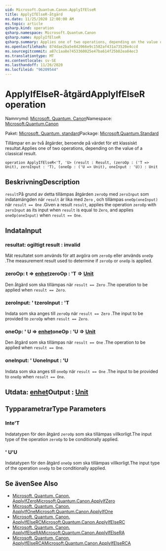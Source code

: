 ```yaml
---
uid: Microsoft.Quantum.Canon.ApplyIfElseR
title: ApplyIfElseR-åtgärd
ms.date: 11/25/2020 12:00:00 AM
ms.topic: article
qsharp.kind: operation
qsharp.namespace: Microsoft.Quantum.Canon
qsharp.name: ApplyIfElseR
qsharp.summary: Applies one of two operations, depending on the value of a classical result.
ms.openlocfilehash: 874dae2ba5e842066e9c1582af431a73520e4ccd
ms.sourcegitcommit: a87c1aa8e7453360025e47ba614f25b02ea84ec3
ms.translationtype: MT
ms.contentlocale: sv-SE
ms.lasthandoff: 11/26/2020
ms.locfileid: "96209544"
---
```

# <a name="applyifelser-operation"></a><span data-ttu-id="60447-102">ApplyIfElseR-åtgärd</span><span class="sxs-lookup"><span data-stu-id="60447-102">ApplyIfElseR operation</span></span>

<span data-ttu-id="60447-103">Namnrymd: [Microsoft. Quantum. Canon](xref:Microsoft.Quantum.Canon)</span><span class="sxs-lookup"><span data-stu-id="60447-103">Namespace: [Microsoft.Quantum.Canon](xref:Microsoft.Quantum.Canon)</span></span>

<span data-ttu-id="60447-104">Paket: [Microsoft. Quantum. standard](https://nuget.org/packages/Microsoft.Quantum.Standard)</span><span class="sxs-lookup"><span data-stu-id="60447-104">Package: [Microsoft.Quantum.Standard](https://nuget.org/packages/Microsoft.Quantum.Standard)</span></span>


<span data-ttu-id="60447-105">Tillämpar en av två åtgärder, beroende på värdet för ett klassiskt resultat.</span><span class="sxs-lookup"><span data-stu-id="60447-105">Applies one of two operations, depending on the value of a classical result.</span></span>

```qsharp
operation ApplyIfElseR<'T, 'U> (result : Result, (zeroOp : ('T => Unit), zeroInput : 'T), (oneOp : ('U => Unit), oneInput : 'U)) : Unit
```


## <a name="description"></a><span data-ttu-id="60447-106">Beskrivning</span><span class="sxs-lookup"><span data-stu-id="60447-106">Description</span></span>

<span data-ttu-id="60447-107">`result`På grund av detta tillämpas åtgärden `zeroOp` med `zeroInput` som indatamängden när `result` är lika med `Zero` , och tillämpas `oneOp(oneInput)` när `result == One` .</span><span class="sxs-lookup"><span data-stu-id="60447-107">Given a result `result`, applies the operation `zeroOp` with `zeroInput` as its input when `result` is equal to `Zero`, and applies `oneOp(oneInput)` when `result == One`.</span></span>

## <a name="input"></a><span data-ttu-id="60447-108">Indata</span><span class="sxs-lookup"><span data-stu-id="60447-108">Input</span></span>

### <a name="result--__invalidresult__"></a><span data-ttu-id="60447-109">resultat: __ogiltigt <Result>__</span><span class="sxs-lookup"><span data-stu-id="60447-109">result : __invalid<Result>__</span></span>

<span data-ttu-id="60447-110">Mät resultatet som används för att avgöra om `zeroOp` eller används `oneOp` .</span><span class="sxs-lookup"><span data-stu-id="60447-110">The measurement result used to determine if `zeroOp` or `oneOp` is applied.</span></span>


### <a name="zeroop--t--unit"></a><span data-ttu-id="60447-111">zeroOp: t => [enhet](xref:microsoft.quantum.lang-ref.unit)</span><span class="sxs-lookup"><span data-stu-id="60447-111">zeroOp : 'T => [Unit](xref:microsoft.quantum.lang-ref.unit)</span></span> 

<span data-ttu-id="60447-112">Den åtgärd som ska tillämpas när `result == Zero` .</span><span class="sxs-lookup"><span data-stu-id="60447-112">The operation to be applied when `result == Zero`.</span></span>


### <a name="zeroinput--t"></a><span data-ttu-id="60447-113">zeroInput: ' t</span><span class="sxs-lookup"><span data-stu-id="60447-113">zeroInput : 'T</span></span>

<span data-ttu-id="60447-114">Indata som ska anges till `zeroOp` när `result == Zero` .</span><span class="sxs-lookup"><span data-stu-id="60447-114">The input to be provided to `zeroOp` when `result == Zero`.</span></span>


### <a name="oneop--u--unit"></a><span data-ttu-id="60447-115">oneOp: ' U => [enhet](xref:microsoft.quantum.lang-ref.unit)</span><span class="sxs-lookup"><span data-stu-id="60447-115">oneOp : 'U => [Unit](xref:microsoft.quantum.lang-ref.unit)</span></span> 

<span data-ttu-id="60447-116">Den åtgärd som ska tillämpas när `result == One` .</span><span class="sxs-lookup"><span data-stu-id="60447-116">The operation to be applied when `result == One`.</span></span>


### <a name="oneinput--u"></a><span data-ttu-id="60447-117">oneInput: ' U</span><span class="sxs-lookup"><span data-stu-id="60447-117">oneInput : 'U</span></span>

<span data-ttu-id="60447-118">Indata som ska anges till `oneOp` när `result == One` .</span><span class="sxs-lookup"><span data-stu-id="60447-118">The input to be provided to `oneOp` when `result == One`.</span></span>



## <a name="output--unit"></a><span data-ttu-id="60447-119">Utdata: [enhet](xref:microsoft.quantum.lang-ref.unit)</span><span class="sxs-lookup"><span data-stu-id="60447-119">Output : [Unit](xref:microsoft.quantum.lang-ref.unit)</span></span>



## <a name="type-parameters"></a><span data-ttu-id="60447-120">Typparametrar</span><span class="sxs-lookup"><span data-stu-id="60447-120">Type Parameters</span></span>

### <a name="t"></a><span data-ttu-id="60447-121">Inte</span><span class="sxs-lookup"><span data-stu-id="60447-121">'T</span></span>

<span data-ttu-id="60447-122">Indatatypen för den åtgärd `zeroOp` som ska tillämpas villkorligt.</span><span class="sxs-lookup"><span data-stu-id="60447-122">The input type of the operation `zeroOp` to be conditionally applied.</span></span>
### <a name="u"></a><span data-ttu-id="60447-123">' U</span><span class="sxs-lookup"><span data-stu-id="60447-123">'U</span></span>

<span data-ttu-id="60447-124">Indatatypen för den åtgärd `oneOp` som ska tillämpas villkorligt.</span><span class="sxs-lookup"><span data-stu-id="60447-124">The input type of the operation `oneOp` to be conditionally applied.</span></span>

## <a name="see-also"></a><span data-ttu-id="60447-125">Se även</span><span class="sxs-lookup"><span data-stu-id="60447-125">See Also</span></span>

- [<span data-ttu-id="60447-126">Microsoft. Quantum. Canon. ApplyIfZero</span><span class="sxs-lookup"><span data-stu-id="60447-126">Microsoft.Quantum.Canon.ApplyIfZero</span></span>](xref:Microsoft.Quantum.Canon.ApplyIfZero)
- [<span data-ttu-id="60447-127">Microsoft. Quantum. Canon. ApplyIfOne</span><span class="sxs-lookup"><span data-stu-id="60447-127">Microsoft.Quantum.Canon.ApplyIfOne</span></span>](xref:Microsoft.Quantum.Canon.ApplyIfOne)
- [<span data-ttu-id="60447-128">Microsoft. Quantum. Canon. ApplyIfElseRC</span><span class="sxs-lookup"><span data-stu-id="60447-128">Microsoft.Quantum.Canon.ApplyIfElseRC</span></span>](xref:Microsoft.Quantum.Canon.ApplyIfElseRC)
- [<span data-ttu-id="60447-129">Microsoft. Quantum. Canon. ApplyIfElseRA</span><span class="sxs-lookup"><span data-stu-id="60447-129">Microsoft.Quantum.Canon.ApplyIfElseRA</span></span>](xref:Microsoft.Quantum.Canon.ApplyIfElseRA)
- [<span data-ttu-id="60447-130">Microsoft. Quantum. Canon. ApplyIfElseRCA</span><span class="sxs-lookup"><span data-stu-id="60447-130">Microsoft.Quantum.Canon.ApplyIfElseRCA</span></span>](xref:Microsoft.Quantum.Canon.ApplyIfElseRCA)